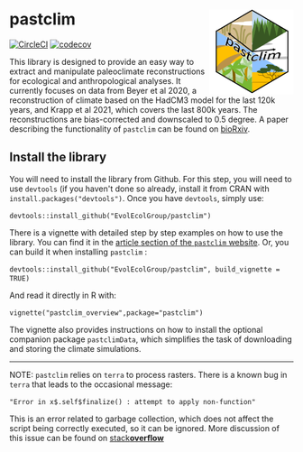 # pastclim <img src="./man/figures/pastclim_logo.png" align="right" alt="" width="150" />

<!-- badges: start -->
[![CircleCI](https://circleci.com/gh/EvolEcolGroup/pastclim/tree/master.svg?style=shield&circle-token=928bdbe8f065e17b22642f66a8b9c13f29f2e3fb)](https://circleci.com/gh/EvolEcolGroup/pastclim/tree/master)
[![codecov](https://codecov.io/gh/EvolEcolGroup/pastclim/branch/master/graph/badge.svg?token=NflUsWlnQR)](https://codecov.io/gh/EvolEcolGroup/pastclim)
<!-- badges: end -->

This library is designed to provide an easy way to extract and manipulate paleoclimate
reconstructions for ecological and anthropological analyses. It currently focuses
on data from Beyer et al 2020, a reconstruction of climate based on the HadCM3 
model for the last 120k years, and Krapp et al 2021, which covers the last 800k years.
The reconstructions are bias-corrected and downscaled to 0.5 degree. A paper
describing the functionality of `pastclim` can be found on [bioRxiv](https://www.biorxiv.org/content/10.1101/2022.05.18.492456v1).

## Install the library

You will need to install the library from Github. For this step, you will need to
use `devtools` (if you haven't done so already, install it from CRAN with `install.packages("devtools")`.
Once you have `devtools`, simply use:
```
devtools::install_github("EvolEcolGroup/pastclim")
```

There is a vignette with detailed step by step examples on how to use the library. You can
find it in the [article section of the `pastclim` website](https://evolecolgroup.github.io/pastclim/articles/pastclim_overview.html). Or, you can build it when installing
`pastclim` :
```
devtools::install_github("EvolEcolGroup/pastclim", build_vignette = TRUE)
```
And read it directly in R with:
```
vignette("pastclim_overview",package="pastclim")
```
The vignette also provides instructions on how to install the optional
companion package `pastclimData`, which simplifies the task of downloading and 
storing the climate simulations.

---

NOTE: `pastclim` relies on `terra` to process rasters. There is a known bug in
`terra` that leads to the occasional message: 
```
"Error in x$.self$finalize() : attempt to apply non-function"
```
This is an error related to garbage collection, which does not 
affect the script being correctly executed, so it can be ignored. More discussion
of this issue can be found on [stack**overflow**](https://stackoverflow.com/questions/61598340/why-does-rastertopoints-generate-an-error-on-first-call-but-not-second)
